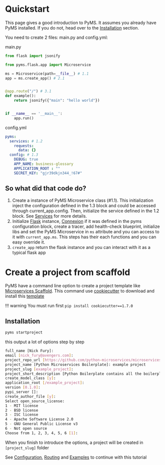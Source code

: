 # Quickstart

This page gives a good introduction to PyMS. It assumes you already have PyMS installed. If you do not, head over to the [Installation](installation.md) section.

You need to create 2 files: main.py and config.yml:

main.py
```python
from flask import jsonify

from pyms.flask.app import Microservice

ms = Microservice(path=__file__) # 1.1
app = ms.create_app() # 2.1


@app.route("/") # 3.1
def example():
    return jsonify({"main": "hello world"})


if __name__ == '__main__':
    app.run()
```

config.yml
```yaml
pyms: 
  services: # 1.2
    requests:
      data: {}
  config: # 1.3
    DEBUG: true
    APP_NAME: business-glossary
    APPLICATION_ROOT : ""
    SECRET_KEY: "gjr39dkjn344_!67#"
```

## So what did that code do?

1. Create a instance of PyMS Microservice class (#1.1). This initialization inject the configuration defined in the 
1.3 block and could be accessed through current_app.config. Then, initialize the service defined in the 1.2 block. See [Services](services.md) for more details.
2. Initialize [Flask](https://flask.palletsprojects.com/en/1.1.x/) instance, [Connexion](https://github.com/zalando/connexion) 
if it was defined in the pyms configuration block, create a tracer, add health-check blueprint, initialize libs and set the PyMS Microservice in
`ms` attribute and you can access to it with `current_app.ms`. This steps has their each functions and you can easy override it.
3. `create_app` return the flask instance and you can interact with it as a typical flask app

# Create a project from scaffold

PyMS have a command line option to create a project template like [Microservices Scaffold](https://github.com/python-microservices/microservices-scaffold).
This command use [cookiecutter](https://github.com/cookiecutter/cookiecutter) to download and install this [template](https://github.com/python-microservices/microservices-template)

!!! warning
    You must run first `pip install cookiecutter==1.7.0`

## Installation

```bash
pyms startproject
```

this output a lot of options step by step 

```bash
full_name [Nick Fury]: 
email [nick_fury@avengers.com]: 
project_repo_url [https://github.com/python-microservices/microservices-scaffold]: 
project_name [Python Microservices Boilerplate]: example project
project_slug [example_project]: 
project_short_description [Python Boilerplate contains all the boilerplate you need to create a Python package.]: 
create_model_class [y]: 
application_root [/example_project]: 
version [0.1.0]: 
pypi_server []: 
create_author_file [y]: 
Select open_source_license:
1 - MIT license
2 - BSD license
3 - ISC license
4 - Apache Software License 2.0
5 - GNU General Public License v3
6 - Not open source
Choose from 1, 2, 3, 4, 5, 6 [1]: 
```

When you finish to introduce the options, a project will be created in `[project_slug]` folder

See [Configuration](configuration.md), [Routing](routing.md) and [Examples](examples.md) to continue with this tutorial